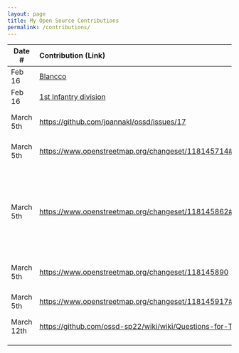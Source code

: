 ```yaml
---
layout: page
title: My Open Source Contributions
permalink: /contributions/
---
```


<!--
Type of the contribution should be "Wikipedia edit", "OpenStreet Map feature", "Documentation", "Course website", "Blog",
"Browser Add-on", etc.

The description should include a brief summary of what you did.

The link should bring us to a public page that shows your contribution.

Replace the first row with your own contribution.

-->

| Date #     | Contribution (Link)                                                                            | Type           | Description                                                                                                                                                                             |
| ---------- | :--------------------------------------------------------------------------------------------- | :------------- | :-------------------------------------------------------------------------------------------------------------------------------------------------------------------------------------- |
| Feb 16     | [Blancco](https://en.wikipedia.org/w/index.php?title=Blancco&gesuggestededit=1)                | Wikipedia      | I fixed geographical misconception                                                                                                                                                      |
| Feb 16     | [1st Infantry division](<https://en.wikipedia.org/wiki/1st_Infantry_Division_(United_States)>) | Wikipedia      | fixed broken link                                                                                                                                                                       |
| March 5th  | https://github.com/joannakl/ossd/issues/17                                                     | Course Website | I added an issue reporting two typos in bussiness_models.html                                                                                                                           |
| March 5th  | https://www.openstreetmap.org/changeset/118145714#map=19/33.86382/-118.06434                   | OpenStreetMap  | I added a name for a building of my high school                                                                                                                                         |
| March 5th  | https://www.openstreetmap.org/changeset/118145862#map=18/33.86542/-118.06748                   | OpenStreetMap  | Added building names, divided gym into west gym, east gym, wresting room, reshaped areas for buildings and added locker rooms, dining hall, and restrooms to the map of my high school. |
| March 5th  | https://www.openstreetmap.org/changeset/118145890                                              | OpenStreetMap  | Added Paul Revere statue to Heritage Park.                                                                                                                                              |
| March 5th  | https://www.openstreetmap.org/changeset/118145917#map=16/30.2548/120.2133                      | OpenStreetMap  | Added Parking Lot to my neighbor neighborhood in China                                                                                                                                  |
| March 12th | https://github.com/ossd-sp22/wiki/wiki/Questions-for-Tom-Callaway                              | Course Website | Created page for Tom Callaway questions                                                                                                                                                 |
|            |                                                                                                |                |                                                                                                                                                                                         |
|            |                                                                                                |                |                                                                                                                                                                                         |
|            |                                                                                                |                |                                                                                                                                                                                         |
